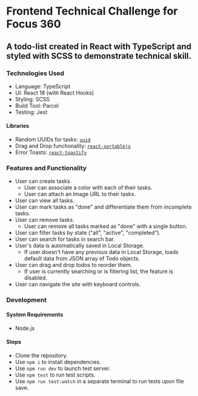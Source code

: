 # Frontend Technical Challenge for Focus 360

## A todo-list created in React with TypeScript and styled with SCSS to demonstrate technical skill.

### Technologies Used

- Language: TypeScript
- UI: React 18 (with React Hooks)
- Styling: SCSS
- Build Tool: Parcel
- Testing: Jest

#### Libraries

- Random UUIDs for tasks: [`uuid`](https://www.npmjs.com/package/uuid)
- Drag and Drop functionality: [`react-sortablejs`](https://www.npmjs.com/package/sortablejs)
- Error Toasts: [`react-toastify`](https://www.npmjs.com/package/react-toastify)

### Features and Functionality

- User can create tasks.
  - User can associate a color with each of their tasks.
  - User can attach an Image URL to their tasks.
- User can view all tasks.
- User can mark tasks as "done" and differentiate them from incomplete tasks.
- User can remove tasks.
  - User can remove all tasks marked as "done" with a single button.
- User can filter tasks by state ("all", "active", "completed").
- User can search for tasks in search bar.
- User's data is automatically saved in Local Storage.
  - If user doesn't have any previous data in Local Storage, loads default data from JSON array of Todo objects.
- User can drag and drop todos to reorder them.
  - If user is currently searching or is filtering list, the feature is disabled.
- User can navigate the site with keyboard controls.

### Development

#### System Requirements

- Node.js

#### Steps

- Clone the repository.
- Use `npm i` to install dependencies.
- Use `npm run dev` to launch test server.
- Use `npm test` to run test scripts.
- Use `npm run test:watch` in a separate terminal to run tests upon file save.
